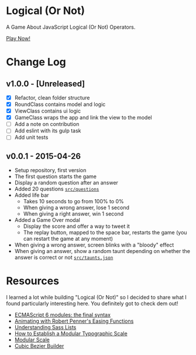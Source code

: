 # Logical (Or Not)

A Game About JavaScript Logical (Or Not) Operators.

[Play Now!](http://gabinaureche.com/logicalornot/)



# Change Log

## v1.0.0 - [Unreleased]

* [x] Refactor, clean folder structure
* [x] RoundClass contains model and logic
* [x] ViewClass contains ui logic
* [x] GameClass wraps the app and link the view to the model
* [ ] Add a note on contribution
* [ ] Add eslint with its gulp task
* [ ] Add unit tests

## v0.0.1 - 2015-04-26

* Setup repository, first version
* The first question starts the game
* Display a random question after an answer
* Added 20 questions [`src/questions`](https://github.com/Zhouzi/logicalornot/blob/gh-pages/src/questions.json)
* Added life bar
  * Takes 10 seconds to go from 100% to 0%
  * When giving a wrong answer, lose 1 second
  * When giving a right answer, win 1 second
* Added a Game Over modal
  * Display the score and offer a way to tweet it
  * The replay button, mapped to the space bar, restarts the game (you can restart the game at any moment)
* When giving a wrong answer, screen blinks with a "bloody" effect
* When giving an answer, show a random taunt depending on whether the answer is correct or not [`src/taunts.json`](https://github.com/Zhouzi/logicalornot/blob/gh-pages/src/taunts.json)



# Resources

I learned a lot while building "Logical (Or Not)" so I decided to share what I found particularly interesting here.
You definitely got to check dem out!

* [ECMAScript 6 modules: the final syntax](http://www.2ality.com/2014/09/es6-modules-final.html)
* [Animating with Robert Penner's Easing Functions](http://www.kirupa.com/html5/animating_with_easing_functions_in_javascript.htm)
* [Understanding Sass Lists](http://hugogiraudel.com/2013/07/15/understanding-sass-lists/)
* [How to Establish a Modular Typographic Scale](http://webdesign.tutsplus.com/articles/how-to-establish-a-modular-typographic-scale--webdesign-14927)
* [Modular Scale](http://www.modularscale.com/)
* [Cubic Bezier Builder](http://cubic-bezier.com/)
